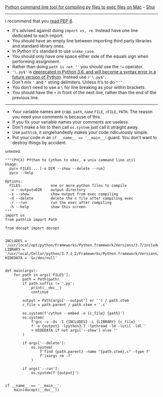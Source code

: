 [Python command line tool for compiling py files to exec files on Mac](https://codereview.stackexchange.com/q/216510/42401) - [Shui](https://codereview.stackexchange.com/users/137924/shui)

---

I recommend that you [read PEP 8][0].

 - It's advised against doing `import os, re`. Instead have one line dedicated to each import.
 - You should have an empty line between importing third party libraries and standard library ones.
 - In Python it's standard to use `snake_case`.
 - You should only have one space either side of the equals sign when performing assignment.
 - Rather than doing `path is not ''` you should use the `!=` operator.
 - `'\.py$'` is [deprecated in Python 3.6, and will become a syntax error in a future version of Python][1]. Instead use `r'\.py$'`.
 - Don't mix `'` and `"` string delimiters. Unless it's to do `"'"`.
 - You don't need to use a `\` for line breaking as your within brackets.
 - You should have the `+` in front of the next line, rather than the end of the previous line.

---

 - Your variable names are crap. `path`, `name` `FILE`, `cFILE`, `PATH`. The reason you need your comments is because of this.
 - If you fix your variable names your comments are useless.
 - Don't make a list to then call `os.system` just call it straight away.
 - Use `pathlib`, it singlehandedly makes your code ridiculously simple.
 - Put your code in an `if __name__ == '__main__'` guard. You don't want to destroy things by accident.

<sub>untested:</sub>


    """(PYCX) PYthon to Cython to eXec, a unix command line util
    Usage:
      pycx FILES... [-o DIR --show --delete --run]
      pycx --help
    
    Options:
      FILES              one or more python files to compile
      -o --output=DIR    output directory
      -s --show          show output from exec compiling
      -d --delete        delete the c file after compiling exec
      -r --run           run the exec after compiling
      -h --help          show this screen.
    """
    import os
    from pathlib import Path
    
    from docopt import docopt
    
    
    INCLUDES = '/usr/local/opt/python/Frameworks/Python.framework/Versions/3.7/include/python3.7m'
    LIBRARY = '/usr/local/Cellar/python/3.7.2_2/Frameworks/Python.framework/Versions/3.7/lib'
    HIDEDATA = '&>/dev/null'
    
    
    def main(args):
        for path in args['FILES']:
            path = Path(path)
            if path.suffix != '.py':
                print(__doc__)
                continue
    
            output = Path(args['--output'] or '') / path.stem
            c_file = path.parent / path.stem + '.c'
    
            os.system(f'cython --embed -o {c_file} {path}')
            os.system(
                f'gcc -v -Os -I {INCLUDES} -L {LIBRARY} {c_file} '
                f'-o {output} -lpython3.7 -lpthread -lm -lutil -ldl '
                + HIDEDATA if not args['--show'] else ''
            )
    
            if args['--delete']:
                os.system(
                    f'find {path.parent} -name "{path.stem}.c" -type f'
                    f'|xargs rm -f'
                )
    
            if args['--run']:
                os.system(f'{output}')
    
    
    if __name__ == '__main__':
        main(docopt(__doc__))


  [0]: https://www.python.org/dev/peps/pep-0008/
  [1]: https://docs.python.org/3/reference/lexical_analysis.html#string-and-bytes-literals